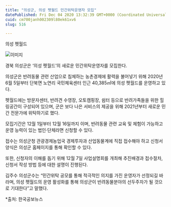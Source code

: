 ```yaml
---
title: "의성군, 의성 펫월드 민간위탁운영자 모집"
datePublished: Fri Dec 04 2020 13:32:39 GMT+0000 (Coordinated Universal Time)
cuid: cm700janh002309l80ek61xv6
slug: 516

---
```



의성 펫월드

![이미지](https://cdn.hashnode.com/res/hashnode/image/upload/v1739249985134/55ecf1c6-064e-485e-9f6e-fc86309a909a.jpeg)

경북 의성군은 ‘의성 펫월드’의 새로운 민간위탁운영자를 모집한다.

의성군은 반려동물 관련 산업으로 침체하는 농촌경제에 활력을 불어넣기 위해 2020년 6월 5일부터 단북면 노연리 국민체육센터 인근 40,385㎡에 의성 펫월드를 운영하고 있다.

펫월드에는 방문자센터, 반려견 수영장, 오토캠핑장, 쉼터 등으로 반려가족들을 위한 힐링공간이 구성되어 있으며, 군은 보다 나은 서비스의 제공을 위해 2021년부터 새로운 민간 전문가에 위탁하기로 했다.

모집기간은 12월 1일부터 12월 16일까지 이며, 반려동물 관련 교육 및 체험이 가능하고 운영 능력이 있는 법인·단체라면 신청할 수 있다.

접수는 의성군청 관광경제농업국 경제투자과 산업동물계에 직접 접수해야 하고 신청서 양식은 의성군 홈페이지를 통해 확인할 수 있다.

또한, 신청자의 이해를 돕기 위해 12월 7일 사업설명회를 개최해 추진배경과 접수절차, 신청서 작성 방법 등에 대한 설명이 진행된다.

김주수 의성군수는 “민간위탁 공모를 통해 적극적인 의지를 가진 운영자가 선정되길 바라며, 의성 펫월드의 운영 활성화를 통해 의성군이 반려동물분야의 선두주자가 될 것으로 기대한다”고 말했다.

*출처: 한국공보뉴스